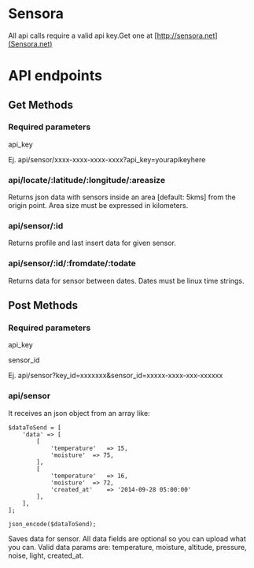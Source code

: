 Sensora
======
All api calls require a valid api key.Get one at [http://sensora.net](Sensora.net)

API endpoints
=======

## Get Methods
### Required parameters
api_key

Ej. api/sensor/xxxx-xxxx-xxxx-xxxx?api_key=yourapikeyhere

### api/locate/:latitude/:longitude/:areasize
Returns json data with sensors inside an area [default: 5kms] from the origin point. Area size must be expressed in kilometers.

### api/sensor/:id
Returns profile and last insert data for given sensor.

### api/sensor/:id/:fromdate/:todate
Returns data for sensor between dates. Dates must be linux time strings.

## Post Methods
### Required parameters
api_key

sensor_id

Ej. api/sensor?key_id=xxxxxxx&sensor_id=xxxxx-xxxx-xxx-xxxxxx
### api/sensor
It receives an json object from an array like:
```
$dataToSend = [
    'data' => [
        [
            'temperature'	=> 15,
            'moisture'	=> 75,
        ],
        [
            'temperature'	=> 16,
            'moisture'	=> 72,
            'created_at'	=> '2014-09-28 05:00:00'
        ],
    ],
];

json_encode($dataToSend);
```

Saves data for sensor. All data fields are optional so you can upload what you can. Valid data params are: temperature, moisture, altitude, pressure, noise, light, created_at.